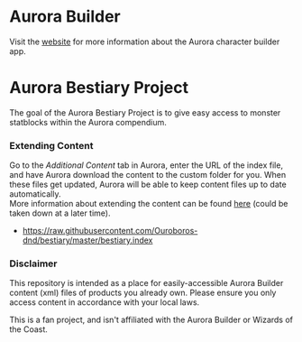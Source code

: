 # Aurora Builder
Visit the [website](http://www.aurorabuilder.com "Aurora Website") for more information about the Aurora character builder app.

# Aurora Bestiary Project
The goal of the Aurora Bestiary Project is to give easy access to monster statblocks within the Aurora compendium.  <br>

### Extending Content
Go to the _Additional Content_ tab in Aurora, enter the URL of the index file, and have Aurora download the content to the custom folder for you. When these files get updated, Aurora will be able to keep content files up to date automatically. <br>
More information about extending the content can be found [here](http://aurorabuilder.com/content/ "Additional Content") (could be taken down at a later time).

- https://raw.githubusercontent.com/Ouroboros-dnd/bestiary/master/bestiary.index


### Disclaimer
This repository is intended as a place for easily-accessible Aurora Builder content (xml) files of products you already own. Please ensure you only access content in accordance with your local laws.

This is a fan project, and isn't affiliated with the Aurora Builder or Wizards of the Coast.